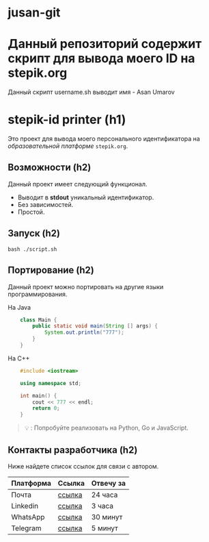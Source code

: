 # jusan-git
# Данный репозиторий содержит скрипт для вывода моего ID на stepik.org
Данный скрипт username.sh выводит имя - Asan Umarov

# stepik-id printer (h1)

Это проект для вывода моего персонального идентификатора на *образовательной платформе* `stepik.org`.

## Возможности (h2)

Данный проект имеет следующий функционал.

- Выводит в **stdout** уникальный идентификатор.
- Без зависимостей.
- Простой.

## Запуск (h2)

`
	bash ./script.sh
`

## Портирование (h2)

Данный проект можно портировать на другие языки программирования.

На Java

```java
	class Main {
		public static void main(String [] args) {
			System.out.println("777");
		}
	}
```
На C++

```c++
	#include <iostream>

	using namespace std;

	int main() {
		cout << 777 << endl;
		return 0;
	}
```
> 💡 : Попробуйте реализовать на Python, Go и JavaScript.

## Контакты разработчика (h2)

Ниже найдете список ссылок для связи с автором.

| Платформа | Ссылка | Отвечу за |
| --------- | ------ | --------- |
| Почта     | [ссылка](https://mail.ru/) | 24 часа   |
| Linkedin  | [ссылка](https://www.linkedin.com/) | 3 часа    |
| WhatsApp  | [ссылка](https://web.whatsapp.com/) | 30 минут  |
| Telegram  | [ссылка](https://web.telegram.org/a/) | 5 минут   |
